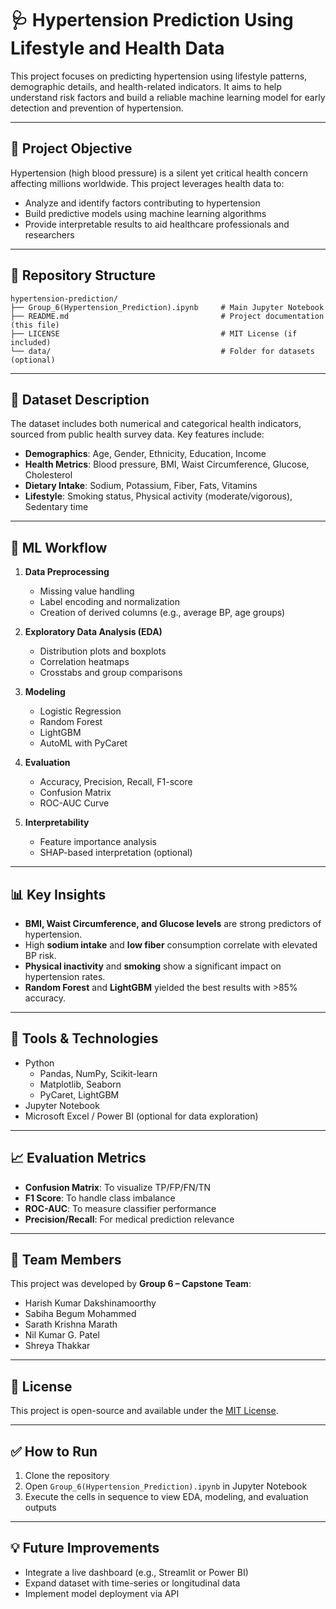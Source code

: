 # 🩺 Hypertension Prediction Using Lifestyle and Health Data

This project focuses on predicting hypertension using lifestyle patterns, demographic details, and health-related indicators. It aims to help understand risk factors and build a reliable machine learning model for early detection and prevention of hypertension.

---

## 📌 Project Objective

Hypertension (high blood pressure) is a silent yet critical health concern affecting millions worldwide. This project leverages health data to:
- Analyze and identify factors contributing to hypertension
- Build predictive models using machine learning algorithms
- Provide interpretable results to aid healthcare professionals and researchers

---

## 📁 Repository Structure

```
hypertension-prediction/
├── Group_6(Hypertension_Prediction).ipynb     # Main Jupyter Notebook
├── README.md                                  # Project documentation (this file)
├── LICENSE                                    # MIT License (if included)
└── data/                                      # Folder for datasets (optional)
```

---

## 🧬 Dataset Description

The dataset includes both numerical and categorical health indicators, sourced from public health survey data. Key features include:
- **Demographics**: Age, Gender, Ethnicity, Education, Income
- **Health Metrics**: Blood pressure, BMI, Waist Circumference, Glucose, Cholesterol
- **Dietary Intake**: Sodium, Potassium, Fiber, Fats, Vitamins
- **Lifestyle**: Smoking status, Physical activity (moderate/vigorous), Sedentary time

---

## 🧠 ML Workflow

1. **Data Preprocessing**
   - Missing value handling
   - Label encoding and normalization
   - Creation of derived columns (e.g., average BP, age groups)

2. **Exploratory Data Analysis (EDA)**
   - Distribution plots and boxplots
   - Correlation heatmaps
   - Crosstabs and group comparisons

3. **Modeling**
   - Logistic Regression
   - Random Forest
   - LightGBM
   - AutoML with PyCaret

4. **Evaluation**
   - Accuracy, Precision, Recall, F1-score
   - Confusion Matrix
   - ROC-AUC Curve

5. **Interpretability**
   - Feature importance analysis
   - SHAP-based interpretation (optional)

---

## 📊 Key Insights

- **BMI, Waist Circumference, and Glucose levels** are strong predictors of hypertension.
- High **sodium intake** and **low fiber** consumption correlate with elevated BP risk.
- **Physical inactivity** and **smoking** show a significant impact on hypertension rates.
- **Random Forest** and **LightGBM** yielded the best results with >85% accuracy.

---

## 🔬 Tools & Technologies

- Python
  - Pandas, NumPy, Scikit-learn
  - Matplotlib, Seaborn
  - PyCaret, LightGBM
- Jupyter Notebook
- Microsoft Excel / Power BI (optional for data exploration)

---

## 📈 Evaluation Metrics

- **Confusion Matrix**: To visualize TP/FP/FN/TN
- **F1 Score**: To handle class imbalance
- **ROC-AUC**: To measure classifier performance
- **Precision/Recall**: For medical prediction relevance

---

## 👥 Team Members

This project was developed by **Group 6 – Capstone Team**:
- Harish Kumar Dakshinamoorthy  
- Sabiha Begum Mohammed  
- Sarath Krishna Marath  
- Nil Kumar G. Patel  
- Shreya Thakkar

---

## 🪪 License

This project is open-source and available under the [MIT License](LICENSE).

---

## ✅ How to Run

1. Clone the repository
2. Open `Group_6(Hypertension_Prediction).ipynb` in Jupyter Notebook
3. Execute the cells in sequence to view EDA, modeling, and evaluation outputs

---

## 💡 Future Improvements

- Integrate a live dashboard (e.g., Streamlit or Power BI)
- Expand dataset with time-series or longitudinal data
- Implement model deployment via API
